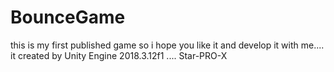 # BounceGame
this is my first published game so i hope you like it and develop it with me.... it created by Unity Engine 2018.3.12f1 .... Star-PRO-X
